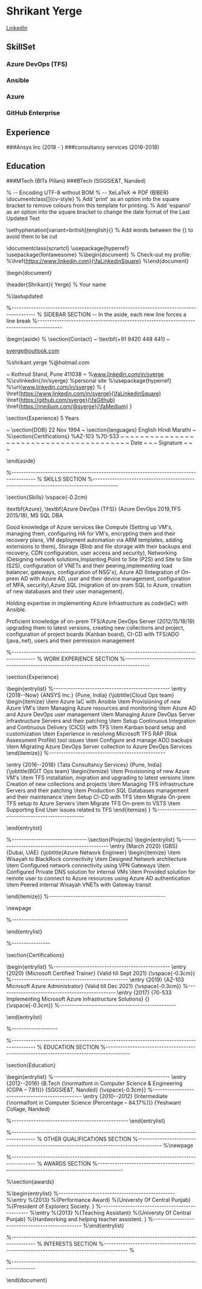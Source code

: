 # Shrikant Yerge
[LinkedIn](https://www.linkedin.com/in/syerge/)

## SkillSet

### Azure DevOps (TFS)
### Ansible
### Azure 
### GitHub Enterprise

## Experience 

###Ansys Inc (2018 - )
###consultancy services (2016-2018)

## Education
###MTech (BITs Pillani)
###BTech (SGGSIE&T, Nanded)


% -- Encoding UTF-8 without BOM
% -- XeLaTeX => PDF (BIBER)
\documentclass[]{cv-style}          % Add 'print' as an option into the square bracket to remove colours from this template for printing. 
                                    % Add 'espanol' as an option into the square bracket to change the date format of the Last Updated Text

\sethyphenation[variant=british]{english}{} % Add words between the {} to avoid them to be cut 

\documentclass{scrartcl}
    \usepackage{hyperref}
    \usepackage{fontawesome}
%\begin{document}
 %   Check-out my profile: %\href{https://www.linkedin.com}{\faLinkedinSquare}
%\end{document}

\begin{document}

\header{Shrikant}{ Yerge}           % Your name

%\lastupdated

%----------------------------------------------------------------------------------------
%	SIDEBAR SECTION  -- In the aside, each new line forces a line break
%----------------------------------------------------------------------------------------

\begin{aside}
%
\section{Contact}
~
\textbf{+91 9420 448 441}
~

syerge@outlook.com

%shrikant.yerge
%@hotmail.com

~
Kothrud Stand,
Pune 411038
~
%www.linkedin.com/in/syerge 
%\cvlinkedin{/in/syerge} %personal site
%\usepackage{hyperref}
%\url{www.linkedin.com/in/syerge}
%
{
\href{https://www.linkedin.com/in/syerge}{\faLinkedinSquare}
\href{https://github.com/syerge}{\faGithub}
\href{https://medium.com/@syerge}{\faMedium}
}

\section{Experience}
5 Years

~
\section{DOB}
22 Nov 1994
~
\section{languages}
English
Hindi
Marathi
~
%\section{Certifications}
%AZ-103
%70-533
~
~
~
~
~
~
~
~
~
~
~
~
~
~
~
~
~
~
~
~
~
~
~
~
~
~
~
~
~
~
~
~
~
~
~
~
~
~
~
~
Date
~
~
~
Signature
~
~
~

\end{aside}

%----------------------------------------------------------------------------------------
%	SKILLS SECTION
%----------------------------------------------------------------------------------------

\section{Skills}
  \vspace{-0.2cm}

\textbf{Azure}, \textbf{Azure DevOps (TFS)} (Azure DevOps 2019,TFS 2015/18), MS SQL DBA 

Good knowledge of Azure services like Compute (Setting up VM's, managing them, configuring HA for VM's, encrypting them and their recovery plans, VM deployment automation via ARM templates, adding extensions to them), Storage (Blob and file storage with their backups and recovery, CDN configuration, user access and security), Networking (Designing network solutions,Implanting Point to Site (P2S) and Site to Site (S2S), configuration of VNETs and their peering,implementing load balancer, gateways, configuration of NSG's), Azure AD (Integration of On-prem AD with Azure AD, user and their device management, configuration of MFA, security),Azure SQL (migration of on-prem SQL to Azure, creation of new databases and their user management).

Holding expertise in implementing Azure Infrastructure as code(IaC) with Ansible.

Proficient knowledge of on-prem TFS/Azure DevOps Server (2012/15/18/19) upgrading them to latest versions, creating new collections and project, configuration of project boards (Kanban board), CI-CD with TFS/ADO (java,.net), users and their permission management

%----------------------------------------------------------------------------------------
%	WORK EXPERIENCE SECTION
%----------------------------------------------------------------------------------------

\section{Experience}

\begin{entrylist}
%------------------------------------------------
\entry
  {2018--Now}
  {ANSYS Inc.}
  {Pune, India}
  {\jobtitle{Cloud Ops team}
\begin{itemize}
\item Azure IaC with Ansible
\item Provisioning of new Azure VM's
\item Managing Azure resources and monitoring 
\item Azure AD and Azure DevOps user management
\item Managing Azure DevOps Server infrastructure Servers and their patching 
\item Setup Continuous Integration and Continuous Delivery (CICD) with TFS
\item Kanban board setup and customization
\item Experience in resolving Microsoft TFS RAP (Risk Assessment Profile) tool issues
\item Configure and manage ADO backups
\item Migrating Azure DevOps Server collection to Azure DevOps Services
\end{itemize}}
%------------------------------------------------


\entry
  {2016--2018}
  {Tata Consultancy Services}
  {Pune, India}
  {\jobtitle{BGIT Ops team}
  \begin{itemize} 
\item Provisioning of new Azure VM's
\item TFS installation, migration and upgrading to latest versions
\item Creation of new collections and projects 
\item Managing TFS infrastructure Servers and their patching
\item Production SQL Databases management and their maintenance
\item Setup CI-CD with TFS
\item Migrate On-prem TFS setup to Azure Servers
\item Migrate TFS On-prem to VSTS
\item Supporting End User issues related to TFS 
\end{itemize}
  }
%------------------------------------------------


\end{entrylist}

%-------------------------------
\section{Projects}
\begin{entrylist}
%------------------------------------------------
\entry
  {March 2020}
  {GBS}
  {Dubai, UAE}
  {\jobtitle{Azure Network Engineer}
\begin{itemize}
\item Wisayah to BlackRock connectivity 
\item Designed Network architecture
\item Configured network connectivity using VPN Gateways 
\item Configured Private DNS solution for internal VMs
\item Provided solution for remote user to connect to Azure resources using Azure AD authentication 
\item Peered internal Wisayah VNETs with Gateway transit

\end{itemize}}
%------------------------------------------------


\newpage
  
  
%------------------------------------------------


\end{entrylist}

%----------------

\section{Certifications}

\begin{entrylist}
%------------------------------------------------
\entry
{2020}
{Microsoft Certified Trainer}
{Valid till Sept 2021}
{\vspace{-0.3cm}}
%------------------------------------------------
\entry
{2019}
{AZ-103 Microsoft Azure Administrator}
{Valid till Dec 2021}
{\vspace{-0.3cm}}
%------------------------------------------------
\entry
{2017}
{70-533 Implementing Microsoft Azure Infrastructure Solutions}
{}
{\vspace{-0.3cm}}
%------------------------------------------------

\end{entrylist}

%-------------------

%----------------------------------------------------------------------------------------
%	EDUCATION SECTION
%----------------------------------------------------------------------------------------

\section{Education}

\begin{entrylist}
%------------------------------------------------
\entry
{2012--2016}
{B.Tech {\normalfont in Computer Science \& Engineering   (CGPA – 7.81)}}
{SGGSIE\&T, Nanded}
{\vspace{-0.3cm}}
%------------------------------------------------
\entry
{2010--2012}
{Intermediate {\normalfont in Computer Science  (Percentage – 84.17\%)}}
{Yeshwant Collage, Nanded}

%------------------------------------------------
\end{entrylist}


%----------------------------------------------------------------------------------------
%	OTHER QUALIFICATIONS SECTION
%----------------------------------------------------------------------------------------
%\newpage

%----------------------------------------------------------------------------------------
%	AWARDS SECTION
%----------------------------------------------------------------------------------------



%\section{awards}

%\begin{entrylist}
%------------------------------------------------
%\entry
%{2013}
%{Performance Award}
%{Universty Of Central Punjab}
%{President of Explorerz Society. }
%------------------------------------------------
%\entry
%{2013}
%{Teaching Assistant}
%{Universty Of Central Punjab}
%{Hardworking and helping teacher assistent. }
%------------------------------------------------
%\end{entrylist}

%----------------------------------------------------------------------------------------
%	INTERESTS SECTION
%----------------------------------------------------------------------------------------
%

%----------------------------------------------------------------------------------------


\end{document}


